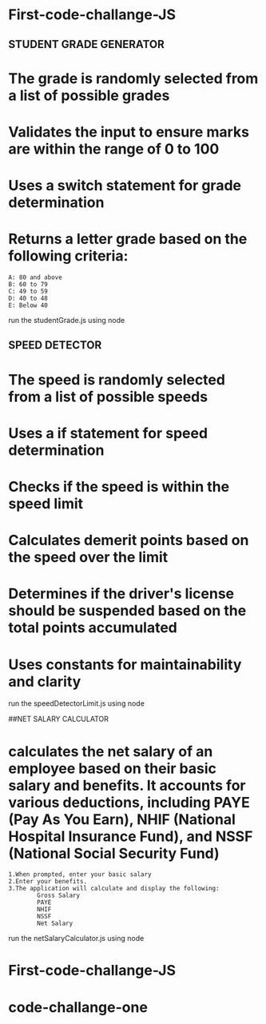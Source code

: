 # First-code-challange-JS 

## STUDENT GRADE GENERATOR

# The grade is randomly selected from a list of possible grades
# Validates the input to ensure marks are within the range of 0 to 100
# Uses a switch statement for grade determination
# Returns a letter grade based on the following criteria:
    A: 80 and above
    B: 60 to 79
    C: 49 to 59
    D: 40 to 48
    E: Below 40
    
run the studentGrade.js using node

 ## SPEED DETECTOR
        
# The speed is randomly selected from a list of possible speeds
# Uses a if statement for speed determination
# Checks if the speed is within the speed limit
# Calculates demerit points based on the speed over the limit
# Determines if the driver's license should be suspended based on the total points accumulated
# Uses constants for maintainability and clarity

run the speedDetectorLimit.js using node

 ##NET SALARY CALCULATOR 
       
# calculates the net salary of an employee based on their basic salary and benefits. It accounts for various deductions, including PAYE (Pay As You Earn), NHIF (National Hospital Insurance Fund), and NSSF (National Social Security Fund)

    1.When prompted, enter your basic salary
    2.Enter your benefits.
    3.The application will calculate and display the following:
            Gross Salary
            PAYE
            NHIF
            NSSF
            Net Salary
            
run the netSalaryCalculator.js using node

# First-code-challange-JS
# code-challange-one
